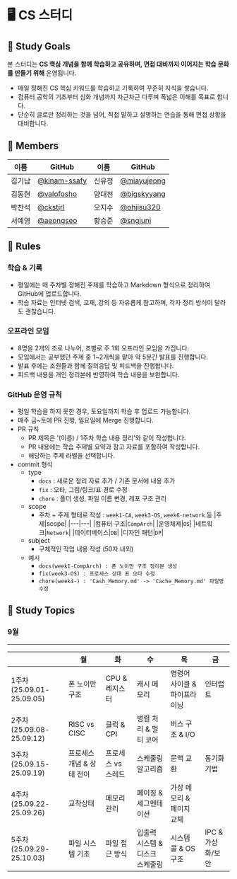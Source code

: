 # 🖥️ CS 스터디

## 🎯 Study Goals
본 스터디는 **CS 핵심 개념을 함께 학습하고 공유하며, 면접 대비까지 이어지는 학습 문화를 만들기 위해** 운영됩니다.

- 매일 정해진 CS 핵심 키워드를 학습하고 기록하여 꾸준히 지식을 쌓습니다.
-  컴퓨터 공학의 기초부터 심화 개념까지 차근차근 다루며 폭넓은 이해를 목표로 합니다.
- 단순히 글로만 정리하는 것을 넘어, 직접 말하고 설명하는 연습을 통해 면접 상황을 대비합니다.


## 🥔 Members
|이름|GitHub|이름|GitHub|
|---|---|---|---|
|김기남|[@kinam-ssafy](https://github.com/kinam-ssafy)|신유정|[@miayujeong](https://github.com/miayujeong)|
|김동현|[@valofosho](https://github.com/valofosho)|양대천|[@bigskyyang](https://github.com/bigskyyang)|
|박찬석|[@ckstjrl](https://github.com/ckstjrl)|오지수|[@ohjisu320](https://github.com/ojisu320)|
|서예영|[@aeongseo](https://github.com/aeongseo)|황승준|[@sngjuni](https://github.com/sngjuni)|

## 🌳 Rules

### 학습 & 기록
- 평일에는 매 주차별 정해진 주제를 학습하고 Markdown 형식으로 정리하여 GitHub에 업로드합니다.
- 학습 자료는 인터넷 검색, 교재, 강의 등 자유롭게 참고하며, 각자 정리 방식이 달라도 괜찮습니다.

### 오프라인 모임
- 8명을 2개의 조로 나누어, 조별로 주 1회 오프라인 모임을 가집니다.
- 모임에서는 공부했던 주제 중 1~2개씩을 맡아 약 5분간 발표를 진행합니다.
- 발표 후에는 조원들과 함께 질의응답 및 피드백을 진행합니다.
- 피드백 내용을 개인 정리본에 반영하여 학습 내용을 보완합니다.

### GitHub 운영 규칙
- 평일 학습을 하지 못한 경우, 토요일까지 학습 후 업로드 가능합니다.
- 매주 금~토에 PR 진행, 일요일에 Merge 진행합니다.
- PR 규칙
    - PR 제목은 '(이름) / 1주차 학습 내용 정리'와 같이 작성합니다.
    - PR 내용에는 학습 주제별 요약과 참고 자료를 포함하여 작성합니다.
    - 해당하는 주제 라벨을 선택합니다.
- commit 형식
    - type
        - `docs` : 새로운 정리 자료 추가 / 기존 문서에 내용 추가
        - `fix` : 오타, 그림/링크/표 경로 수정
        - `chore` : 폴더 생성, 파일 이름 변경, 레포 구조 관리
    - scope
        - 주차 + 주제 형태로 작성 : `week1-CA`, `week3-OS`, `week6-network` 등
          |주제|scope|
          |---|---|
          |컴퓨터 구조|`CompArch`|
          |운영체제|`OS`|
          |네트워크|`Network`|
          |데이터베이스|`DB`|
          |디자인 패턴|`DP`|
    - subject
        - 구체적인 작업 내용 작성 (50자 내외)
    - 예시
        - `docs(week1-CompArch) : 폰 노이만 구조 정리본 생성`
        - `fix(week3-OS) : 프로세스 상태 표 오타 수정`
        - `chore(week4-) : 'Cash_Memory.md' -> 'Cache_Memory.md' 파일명 수정`
    

## 🏫 Study Topics

### 9월
---
||월|화|수|목|금|
|---|---|---|---|---|---|
|1주차 (25.09.01-25.09.05)|폰 노이만 구조|CPU & 레지스터|캐시 메모리|명령어 사이클 & 파이프라이닝|인터럽트|
|2주차 (25.09.08-25.09.12)|RISC vs CISC|클럭 & CPI|병렬 처리 & 멀티 코어|버스 구조 & I/O||
|3주차 (25.09.15-25.09.19)|프로세스 개념 & 상태 전이|프로세스 vs 스레드|스케줄링 알고리즘|문맥 교환|동기화 기법|
|4주차 (25.09.22-25.09.26)|교착상태|메모리 관리|페이징 & 세그멘테이션|가상 메모리 & 페이지 교체||
|5주차 (25.09.29-25.10.03)|파일 시스템 기초|파일 접근 방식|입출력 시스템 & 디스크 스케줄링|시스템 콜 & OS 구조|IPC & 가상화/보안|
